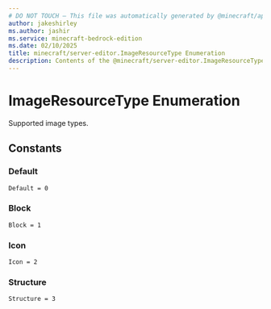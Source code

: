 ```yaml
---
# DO NOT TOUCH — This file was automatically generated by @minecraft/api-docs-generator, to report problems file an issue at https://github.com/Mojang/minecraft-scripting-libraries
author: jakeshirley
ms.author: jashir
ms.service: minecraft-bedrock-edition
ms.date: 02/10/2025
title: minecraft/server-editor.ImageResourceType Enumeration
description: Contents of the @minecraft/server-editor.ImageResourceType enumeration.
---
```

# ImageResourceType Enumeration

Supported image types.

## Constants
### **Default**
`Default = 0`
### **Block**
`Block = 1`
### **Icon**
`Icon = 2`
### **Structure**
`Structure = 3`
